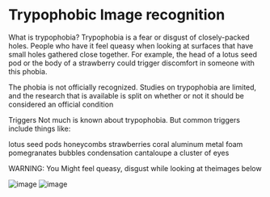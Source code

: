 # Trypophobic Image recognition

What is trypophobia?
Trypophobia is a fear or disgust of closely-packed holes. People who have it feel queasy when looking at surfaces that have small holes gathered close together. For example, the head of a lotus seed pod or the body of a strawberry could trigger discomfort in someone with this phobia.

The phobia is not officially recognized. Studies on trypophobia are limited, and the research that is available is split on whether or not it should be considered an official condition


Triggers
Not much is known about trypophobia. But common triggers include things like:

lotus seed pods
honeycombs
strawberries
coral
aluminum metal foam
pomegranates
bubbles
condensation
cantaloupe
a cluster of eyes




WARNING: You Might feel queasy, disgust while looking at theimages below



![image](https://user-images.githubusercontent.com/31736193/126944995-c9361788-3036-4454-9663-a604c87d56a4.png)
![image](https://user-images.githubusercontent.com/31736193/126945034-e5ecc83c-87ab-47be-bd1c-d85bdf991819.png)


